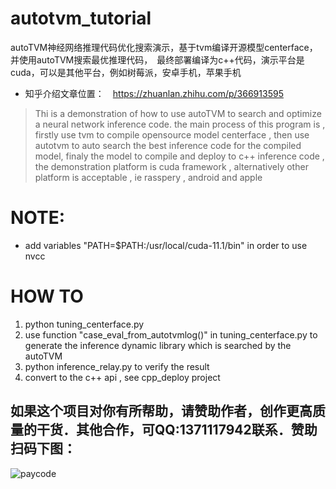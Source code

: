 

# autotvm_tutorial
autoTVM神经网络推理代码优化搜索演示，基于tvm编译开源模型centerface，并使用autoTVM搜索最优推理代码，　最终部署编译为c++代码，演示平台是cuda，可以是其他平台，例如树莓派，安卓手机，苹果手机

+ 知乎介绍文章位置：　https://zhuanlan.zhihu.com/p/366913595

> Thi is a demonstration of how to use autoTVM to search and optimize a neural network inference code. the main process of this program is , firstly use tvm to compile opensource model centerface , then use autotvm to auto search the best inference code for the compiled model, finaly the model to compile and deploy to c++ inference code , the demonstration platform is cuda framework , alternatively other platform is acceptable , ie rasspery , android and apple



# NOTE:
+ add variables "PATH=$PATH:/usr/local/cuda-11.1/bin" in order to use nvcc

# HOW TO

1. python tuning_centerface.py
2. use function "case_eval_from_autotvmlog()" in tuning_centerface.py to generate the inference dynamic library which is searched by the autoTVM
3. python inference_relay.py to verify the result
4. convert to the c++ api , see cpp_deploy project

## 如果这个项目对你有所帮助，请赞助作者，创作更高质量的干货．其他合作，可QQ:1371117942联系．赞助扫码下图：
![paycode](https://user-images.githubusercontent.com/9131273/117252210-3ac17e80-ae78-11eb-8b8a-8a5fdd89a4bd.png)


